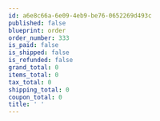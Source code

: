 ```yaml
---
id: a6e8c66a-6e09-4eb9-be76-0652269d493c
published: false
blueprint: order
order_number: 333
is_paid: false
is_shipped: false
is_refunded: false
grand_total: 0
items_total: 0
tax_total: 0
shipping_total: 0
coupon_total: 0
title: ' '
---
```

